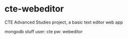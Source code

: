 # cte-webeditor
CTE Advanced Studies project, a basic text editor web app


mongodb stuff
user: cte
pw: webeditor